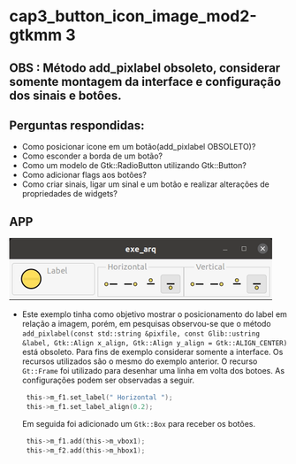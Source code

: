 # cap3_button_icon_image_mod2-gtkmm 3

## OBS : Método add_pixlabel obsoleto, considerar somente montagem da interface e configuração dos sinais e botôes.

## Perguntas respondidas:

* Como posicionar icone em um botão(add_pixlabel OBSOLETO)?
* Como esconder a borda de um botão?
* Como um modelo de Gtk::RadioButton utilizando Gtk::Button?
* Como adicionar flags aos botões?
* Como criar sinais, ligar um sinal e um botão e realizar alterações de propriedades de widgets?

## APP

![](img/app.gif)

* Este exemplo tinha como objetivo mostrar o posicionamento do label em relação a imagem, porém, em pesquisas observou-se que o método `add_pixlabel(const std::string &pixfile, const Glib::ustring &label, Gtk::Align x_align, Gtk::Align y_align = Gtk::ALIGN_CENTER)` está obsoleto. Para fins de exemplo considerar somente a interface. Os recursos utilizados são o mesmo do exemplo anterior. O recurso `Gt::Frame` foi utilizado para desenhar uma linha em volta dos botoes. As configurações podem ser observadas a seguir.

   ~~~c
    this->m_f1.set_label(" Horizontal ");
    this->m_f1.set_label_align(0.2);
   ~~~

   Em seguida foi adicionado um `Gtk::Box` para receber os botões.

   ~~~c
    this->m_f1.add(this->m_vbox1);
    this->m_f2.add(this->m_hbox1);
   ~~~